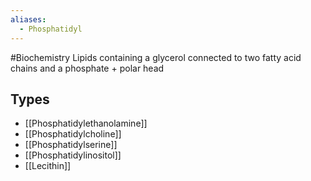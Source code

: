 ```yaml
---
aliases:
  - Phosphatidyl
---
```

#Biochemistry 
Lipids containing a glycerol connected to two fatty acid chains and a phosphate + polar head
## Types
* [[Phosphatidylethanolamine]]
* [[Phosphatidylcholine]]
* [[Phosphatidylserine]]
* [[Phosphatidylinositol]]
* [[Lecithin]]